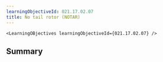 ```yaml
---
learningObjectiveId: 021.17.02.07
title: No tail rotor (NOTAR)
---
```


```tsx eval
<LearningOBjectives learningObjectiveId={021.17.02.07} />
```

## Summary
